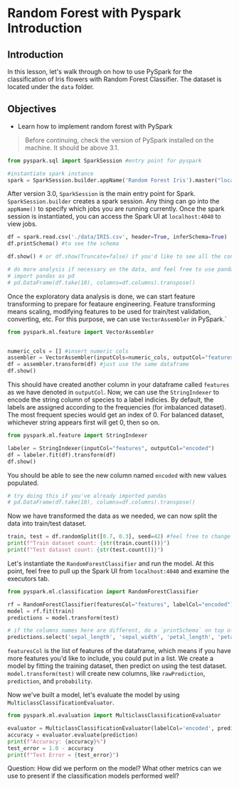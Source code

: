 # Random Forest with Pyspark Introduction  

## Introduction

In this lesson, let's walk through on how to use PySpark for the classification of Iris flowers with Random Forest Classifier. The dataset is located under the `data` folder.

## Objectives  

* Learn how to implement random forest with PySpark 

> Before continuing, check the version of PySpark installed on the machine. It should be above 3.1.


```python
from pyspark.sql import SparkSession #entry point for pyspark

#instantiate spark instance
spark = SparkSession.builder.appName('Random Forest Iris').master("local[*]").getOrCreate()

```

After version 3.0, `SparkSession` is the main entry point for Spark. `SparkSession.builder` creates a spark session. Any thing can go into the `appName()` to specify which jobs you are running currently. Once the spark session is instantiated, you can access the Spark UI at `localhost:4040` to view jobs.


```python
df = spark.read.csv('./data/IRIS.csv', header=True, inferSchema=True)
df.printSchema() #to see the schema
```


```python
df.show() # or df.show(Truncate=false) if you'd like to see all the contents
```


```python
# do more analysis if necessary on the data, and feel free to use pandas library
# import pandas as pd
# pd.DataFrame(df.take(10), columns=df.columns).transpose()
```

Once the exploratory data analysis is done, we can start feature transforming to prepare for feataure engineering. Feature transforming means scaling, modifying features to be used for train/test validation, converting, etc. For this purpose, we can use `VectorAssembler` in PySpark.`


```python
from pyspark.ml.feature import VectorAssembler


numeric_cols = [] #insert numeric cols
assembler = VectorAssembler(inputCols=numeric_cols, outputCol="features")
df = assembler.transform(df) #just use the same dataframe
df.show()
```

This should have created another column in your dataframe called `features` as we have denoted in `outputCol`. Now, we can use the `StringIndexer` to encode the string column of species to a label indicies. By default, the labels are assigned according to the frequencies (for imbalanced dataset). The most frequent species would get an index of 0. For balanced dataset, whichever string appears first will get 0, then so on.


```python
from pyspark.ml.feature import StringIndexer

labeler = StringIndexer(inputCol="features", outputCol="encoded")
df = labeler.fit(df).transform(df)
df.show()
```

You should be able to see the new column named `encoded` with new values populated.


```python
# try doing this if you've already imported pandas
# pd.DataFrame(df.take(10), columns=df.columns).transpose()
```

Now we have transformed the data as we needed, we can now split the data into train/test dataset.


```python
train, test = df.randomSplit([0.7, 0.3], seed=42) #feel free to change the numbers in the random split or seed
print(f"Train dataset count: {str(train.count())}")
print(f"Test dataset count: {str(test.count())}")
```

Let's instantiate the `RandomForestClassifier` and run the model. At this point, feel free to pull up the Spark UI from `localhost:4040` and examine the executors tab.


```python
from pyspark.ml.classification import RandomForestClassifier

rf = RandomForestClassifier(featuresCol="features", labelCol="encoded")
model = rf.fit(train)
predictions = model.transform(test)

```


```python
# if the columns names here are different, do a `printSchema` on top of predictions to see the correct column names
predictions.select('sepal_length', 'sepal_width', 'petal_length', 'petal_width', 'encoded', 'rawPrediction', 'prediction', 'probability')
```

`featuresCol` is the list of features of the dataframe, which means if you have more features you'd like to include, you could put in a list. We create a model by fitting the training dataset, then predict on using the test dataset. `model.transform(test)` will create new columns, like `rawPrediction`, `prediction`, and `probability`.

Now we've built a model, let's evaluate the model by using `MulticlassClassificationEvaluator`.


```python
from pyspark.ml.evaluation import MulticlassClassificationEvaluator

evaluator = MulticlassClassificationEvaluator(labelCol='encoded', predictionCol='prediction')
accuracy = evaluator.evaluate(prediction)
print(f"Accuracy: {accuracy}%")
test_error = 1.0 - accuracy
print(f"Test Error = {test_error}")
```

Question: How did we perform on the model? What other metrics can we use to present if the classification models performed well?


```python

```
